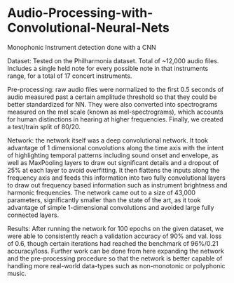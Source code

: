 # Audio-Processing-with-Convolutional-Neural-Nets
Monophonic Instrument detection done with a CNN

Dataset: Tested on the Philharmonia dataset. Total of ~12,000 audio files. Includes a single held note for every possible note in that instruments range, for a total of 17 concert instruments. 

Pre-processing: raw audio files were normalized to the first 0.5 seconds of audio measured past a certain amplitude threshold so that they could be better standardized for NN. They were also converted into spectrograms measured on the mel scale (known as mel-spectrograms), which accounts for human distinctions in hearing at higher frequencies. Finally, we created a test/train split of 80/20. 

Network: the network itself was a deep convolutional network. It took advantage of 1 dimensional convolutions along the time axis with the intent of highlighting temporal patterns including sound onset and envelope, as well as MaxPooling layers to draw out significant details and a dropout of 25% at each layer to avoid overfitting. It then flattens the inputs along the frequency axis and feeds this information into two fully convolutional layers to draw out frequency based information such as instrument brightness and harmonic frequencies. The network came out to a size of 43,000 parameters, significantly smaller than the state of the art, as it took advantage of simple 1-dimensional convolutions and avoided large fully connected layers.

Results: After running the network for 100 epochs on the given dataset, we were able to consistently reach a validation accuracy of 90% and val. loss of 0.6, though certain iterations had reached the benchmark of 96%/0.21 accuracy/loss. Further work can be done from here expanding the network and the pre-processing procedure so that the network is better capable of handling more real-world data-types such as non-monotonic or polyphonic music. 
